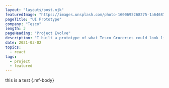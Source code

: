 ```yaml
---
layout: "layouts/post.njk"
featuredImage: "https://images.unsplash.com/photo-1600695268275-1a6468700bd5?ixid=MXwxMjA3fDB8MHxwaG90by1wYWdlfHx8fGVufDB8fHw%3D&ixlib=rb-1.2.1&auto=format&fit=crop&w=1968&q=80"
pageTitle: "UI Prototype"
company: "Tesco"
length: 3
pageHeading: "Project Evolve"
description: "I built a prototype of what Tesco Groceries could look like in the near future in a 2 week sprint."
date: 2021-03-02
topics:
  - react
tags:
  - project
  - featured
---
```

this is a test {.mf-body}